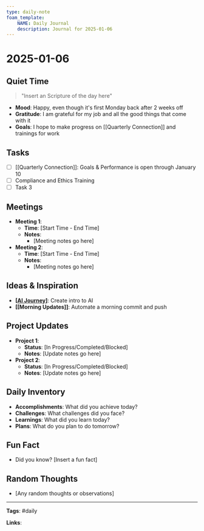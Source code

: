 ```yaml
---
type: daily-note
foam_template:
    NAME: Daily Journal
    description: Journal for 2025-01-06
---
```


# 2025-01-06

## Quiet Time

> "Insert an Scripture of the day here"

- **Mood**: Happy, even though it's first Monday back after 2 weeks off
- **Gratitude**: I am grateful for my job and all the good things that come with it
- **Goals**: I hope to make progress on [[Quarterly Connection]] and trainings for work

## Tasks

- [ ] [[Quarterly Connection]]: Goals & Performance is open through January 10
- [ ] Compliance and Ethics Training
- [ ] Task 3

## Meetings

- **Meeting 1**:
  - **Time**: [Start Time - End Time]
  - **Notes**:
    - [Meeting notes go here]
- **Meeting 2**:
  - **Time**: [Start Time - End Time]
  - **Notes**:
    - [Meeting notes go here]

## Ideas & Inspiration

- **[[AI Journey]]**: Create intro to AI
- **[[Morning Updates]]**: Automate a morning commit and push 

## Project Updates

- **Project 1**:
  - **Status**: [In Progress/Completed/Blocked]
  - **Notes**: [Update notes go here]
- **Project 2**:
  - **Status**: [In Progress/Completed/Blocked]
  - **Notes**: [Update notes go here]

## Daily Inventory

- **Accomplishments**: What did you achieve today?
- **Challenges**: What challenges did you face?
- **Learnings**: What did you learn today?
- **Plans**: What do you plan to do tomorrow?

## Fun Fact

- Did you know? [Insert a fun fact]

## Random Thoughts

- [Any random thoughts or observations]

---

**Tags**: #daily

**Links**:

[//begin]: # "Autogenerated link references for markdown compatibility"
[AI Journey]: <../AI Journey.md> "AI Journey"
[//end]: # "Autogenerated link references"